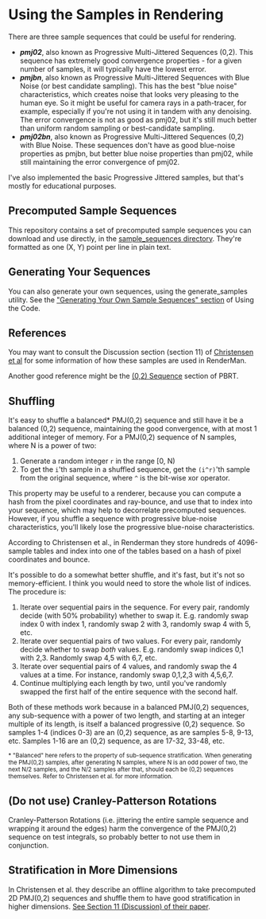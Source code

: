 # Using the Samples in Rendering

There are three sample sequences that could be useful for rendering.

* ***pmj02***, also known as Progressive Multi-Jittered Sequences (0,2). This sequence has extremely good convergence properties - for a given number of samples, it will typically have the lowest error. 
* ***pmjbn***, also known as Progressive Multi-Jittered Sequences with Blue Noise (or best candidate sampling). This has the best "blue noise" characteristics, which creates noise that looks very pleasing to the human eye. So it might be useful for camera rays in a path-tracer, for example, especially if you're not using it in tandem with any denoising. The error convergence is not as good as pmj02, but it's still much better than uniform random sampling or best-candidate sampling.
* ***pmj02bn***, also known as Progressive Multi-Jittered Sequences (0,2) with Blue Noise. These sequences don't have as good blue-noise properties as pmjbn, but better blue noise properties than pmj02, while still maintaining the error convergence of pmj02.

I've also implemented the basic Progressive Jittered samples, but that's mostly for educational purposes.

## Precomputed Sample Sequences

This repository contains a set of precomputed sample sequences you can download and use directly, in the [sample_sequences directory](/sample_sequences). They're formatted as one (X, Y) point per line in plain text.

## Generating Your Sequences

You can also generate your own sequences, using the generate_samples utility. See the ["Generating Your Own Sample Sequences" section](/docs/code_usage.md#generating-your-own-sample-sequences) of Using the Code.

## References

You may want to consult the Discussion section (section 11) of [Christensen et al](https://graphics.pixar.com/library/ProgressiveMultiJitteredSampling/paper.pdf) for some information of how these samples are used in RenderMan.

Another good reference might be the [(0,2) Sequence](http://www.pbr-book.org/3ed-2018/Sampling_and_Reconstruction/(0,_2)-Sequence_Sampler.html) section of PBRT.

## Shuffling

It's easy to shuffle a balanced\* PMJ(0,2) sequence and still have it be a balanced (0,2) sequence, maintaining the good convergence, with at most 1 additional integer of memory. For a PMJ(0,2) sequence of N samples, where N is a power of two:
1. Generate a random integer <code>r</code> in the range [0, N)
2. To get the <code>i</code>'th sample in a shuffled sequence, get the <code>(i^r)</code>'th sample from the original sequence, where <code>^</code> is the bit-wise xor operator.

This property may be useful to a renderer, because you can compute a hash from the pixel coordinates and ray-bounce, and use that to index into your sequence, which may help to decorrelate precomputed sequences. However, if you shuffle a sequence with progressive blue-noise characteristics, you'll likely lose the progressive blue-noise characteristics.

According to Christensen et al., in Renderman they store hundreds of 4096-sample tables and index into one of the tables based on a hash of pixel coordinates and bounce.

It's possible to do a somewhat better shuffle, and it's fast, but it's not so memory-efficient. I think you would need to store the whole list of indices. The procedure is:
1. Iterate over sequential pairs in the sequence. For every pair, randomly decide (with 50% probability) whether to swap it. E.g. randomly swap index 0 with index 1, randomly swap 2 with 3, randomly swap 4 with 5, etc.
2. Iterate over sequential pairs of two values. For every pair, randomly decide whether to swap *both* values. E.g. randomly swap indices 0,1 with 2,3. Randomly swap 4,5 with 6,7, etc.
3. Iterate over sequential pairs of 4 values, and randomly swap the 4 values at a time. For instance, randomly swap 0,1,2,3 with 4,5,6,7. 
4. Continue multiplying each length by two, until you've randomly swapped the first half of the entire sequence with the second half.

Both of these methods work because in a balanced PMJ(0,2) sequences, any sub-sequence with a power of two length, and starting at an integer multiple of its length, is itself a balanced progressive (0,2) sequence. So samples 1-4 (indices 0-3) are an (0,2) sequence, as are samples 5-8, 9-13, etc. Samples 1-16 are an (0,2) sequence, as are 17-32, 33-48, etc.

<sub>\* "Balanced" here refers to the property of sub-sequence stratification. When generating the PMJ(0,2) samples, after generating N samples, where N is an odd power of two, the next N/2 samples, and the N/2 samples after that, should each be (0,2) sequences themselves. Refer to Christensen et al. for more information.</sub>

## (Do not use) Cranley-Patterson Rotations

Cranley-Patterson Rotations (i.e. jittering the entire sample sequence and wrapping it around the edges) harm the convergence of the PMJ(0,2) sequence on test integrals, so probably better to not use them in conjunction.

## Stratification in More Dimensions

In Christensen et al. they describe an offline algorithm to take precomputed 2D PMJ(0,2) sequences and shuffle them to have good stratification in higher dimensions. [See Section 11 (Discussion) of their paper](https://graphics.pixar.com/library/ProgressiveMultiJitteredSampling/paper.pdf).
